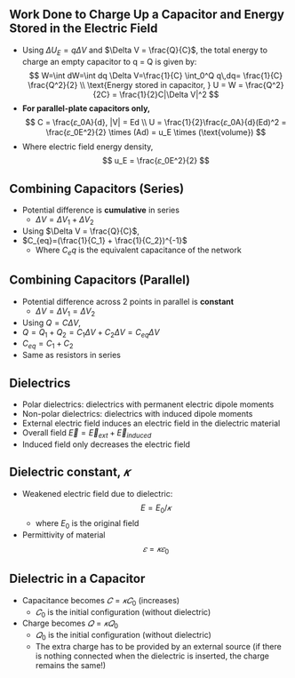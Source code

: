 ## Work Done to Charge Up a Capacitor and Energy Stored in the Electric Field
- Using $\Delta U_E = q \Delta V$ and $\Delta V = \frac{Q}{C}$, the total energy to charge an empty capacitor to q = Q is given by:
$$
W=\int dW=\int dq \Delta V=\frac{1}{C} \int_0^Q q\,dq= \frac{1}{C} \frac{Q^2}{2} \\
\text{Energy stored in capacitor, } U = W = \frac{Q^2}{2C} = \frac{1}{2}C|\Delta V|^2
$$
- **For parallel-plate capacitors only,**
$$
C = \frac{𝜀_0A}{d}, |V| = Ed \\
U = \frac{1}{2}\frac{𝜀_0A}{d}(Ed)^2 = \frac{𝜀_0E^2}{2} \times (Ad) = u_E \times (\text{volume})
$$
- Where electric field energy density,
$$
u_E = \frac{𝜀_0E^2}{2}
$$
## Combining Capacitors (Series)
- Potential difference is **cumulative** in series
  - $\Delta V = \Delta V_1 + \Delta V_2$
- Using $\Delta V = \frac{Q}{C}$,
- $C_{eq}=(\frac{1}{C_1} + \frac{1}{C_2})^{-1}$
  - Where $C_eq$ is the equivalent capacitance of the network
## Combining Capacitors (Parallel)
- Potential difference across 2 points in parallel is **constant**
  - $\Delta V = \Delta V_1 = \Delta V_2$
- Using $Q = C\Delta V$,
- $Q=Q_1+Q_2=C_1\Delta V+C_2\Delta V=C_{eq}\Delta V$
- $C_{eq}=C_1+C_2$
- Same as resistors in series
## Dielectrics
- Polar dielectrics: dielectrics with permanent electric dipole moments
- Non-polar dielectrics: dielectrics with induced dipole moments
- External electric field induces an electric field in the dielectric material
- Overall field $\vec{E}=\vec{E}_{ext}+\vec{E}_{induced}$
- Induced field only decreases the electric field
## Dielectric constant, $𝜅$
- Weakened electric field due to dielectric:
$$
E=E_0/𝜅
$$
  - where $E_0$ is the original field
- Permittivity of material
$$
𝜀 = 𝜅𝜀_0
$$
## Dielectric in a Capacitor
- Capacitance becomes $𝐶=𝜅𝐶_0$ (increases)
	- $𝐶_0$ is the initial configuration (without dielectric)
- Charge becomes $𝑄=𝜅𝑄_0$
	- $𝑄_0$ is the initial configuration (without dielectric)
	- The extra charge has to be provided by an external source (if there is nothing connected when the dielectric is inserted, the charge remains the same!)